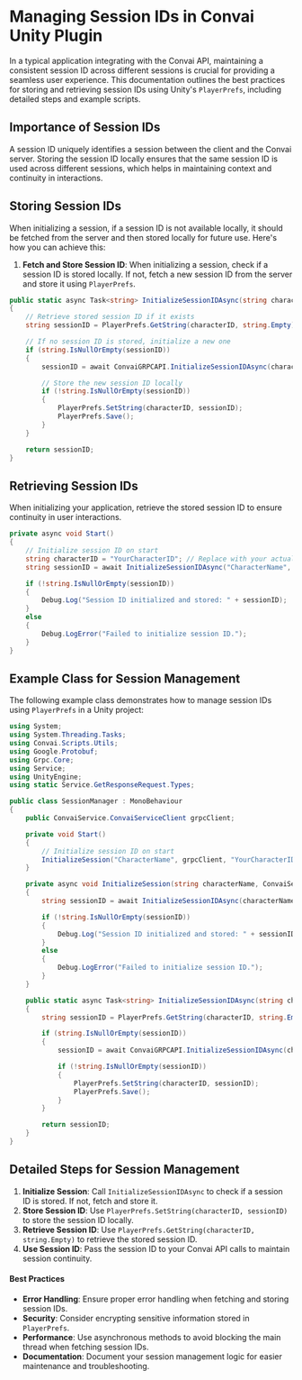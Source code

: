 # Managing Session IDs in Convai Unity Plugin

In a typical application integrating with the Convai API, maintaining a consistent session ID across different sessions is crucial for providing a seamless user experience. This documentation outlines the best practices for storing and retrieving session IDs using Unity's `PlayerPrefs`, including detailed steps and example scripts.

## **Importance of Session IDs**

A session ID uniquely identifies a session between the client and the Convai server. Storing the session ID locally ensures that the same session ID is used across different sessions, which helps in maintaining context and continuity in interactions.

## **Storing Session IDs**

When initializing a session, if a session ID is not available locally, it should be fetched from the server and then stored locally for future use. Here's how you can achieve this:

1. **Fetch and Store Session ID**: When initializing a session, check if a session ID is stored locally. If not, fetch a new session ID from the server and store it using `PlayerPrefs`.

```csharp
public static async Task<string> InitializeSessionIDAsync(string characterName, ConvaiService.ConvaiServiceClient client, string characterID)
{
    // Retrieve stored session ID if it exists
    string sessionID = PlayerPrefs.GetString(characterID, string.Empty);

    // If no session ID is stored, initialize a new one
    if (string.IsNullOrEmpty(sessionID))
    {
        sessionID = await ConvaiGRPCAPI.InitializeSessionIDAsync(characterName, client, characterID, sessionID);

        // Store the new session ID locally
        if (!string.IsNullOrEmpty(sessionID))
        {
            PlayerPrefs.SetString(characterID, sessionID);
            PlayerPrefs.Save();
        }
    }

    return sessionID;
}
```

## **Retrieving Session IDs**

When initializing your application, retrieve the stored session ID to ensure continuity in user interactions.

```csharp
private async void Start()
{
    // Initialize session ID on start
    string characterID = "YourCharacterID"; // Replace with your actual character ID
    string sessionID = await InitializeSessionIDAsync("CharacterName", grpcClient, characterID);

    if (!string.IsNullOrEmpty(sessionID))
    {
        Debug.Log("Session ID initialized and stored: " + sessionID);
    }
    else
    {
        Debug.LogError("Failed to initialize session ID.");
    }
}
```

## Example Class for Session Management

The following example class demonstrates how to manage session IDs using `PlayerPrefs` in a Unity project:

```csharp
using System;
using System.Threading.Tasks;
using Convai.Scripts.Utils;
using Google.Protobuf;
using Grpc.Core;
using Service;
using UnityEngine;
using static Service.GetResponseRequest.Types;

public class SessionManager : MonoBehaviour
{
    public ConvaiService.ConvaiServiceClient grpcClient;

    private void Start()
    {
        // Initialize session ID on start
        InitializeSession("CharacterName", grpcClient, "YourCharacterID");
    }

    private async void InitializeSession(string characterName, ConvaiService.ConvaiServiceClient client, string characterID)
    {
        string sessionID = await InitializeSessionIDAsync(characterName, client, characterID);

        if (!string.IsNullOrEmpty(sessionID))
        {
            Debug.Log("Session ID initialized and stored: " + sessionID);
        }
        else
        {
            Debug.LogError("Failed to initialize session ID.");
        }
    }

    public static async Task<string> InitializeSessionIDAsync(string characterName, ConvaiService.ConvaiServiceClient client, string characterID)
    {
        string sessionID = PlayerPrefs.GetString(characterID, string.Empty);

        if (string.IsNullOrEmpty(sessionID))
        {
            sessionID = await ConvaiGRPCAPI.InitializeSessionIDAsync(characterName, client, characterID, sessionID);

            if (!string.IsNullOrEmpty(sessionID))
            {
                PlayerPrefs.SetString(characterID, sessionID);
                PlayerPrefs.Save();
            }
        }

        return sessionID;
    }
}
```

## Detailed Steps for Session Management

1. **Initialize Session**: Call `InitializeSessionIDAsync` to check if a session ID is stored. If not, fetch and store it.
2. **Store Session ID**: Use `PlayerPrefs.SetString(characterID, sessionID)` to store the session ID locally.
3. **Retrieve Session ID**: Use `PlayerPrefs.GetString(characterID, string.Empty)` to retrieve the stored session ID.
4. **Use Session ID**: Pass the session ID to your Convai API calls to maintain session continuity.

#### Best Practices

* **Error Handling**: Ensure proper error handling when fetching and storing session IDs.
* **Security**: Consider encrypting sensitive information stored in `PlayerPrefs`.
* **Performance**: Use asynchronous methods to avoid blocking the main thread when fetching session IDs.
* **Documentation**: Document your session management logic for easier maintenance and troubleshooting.
